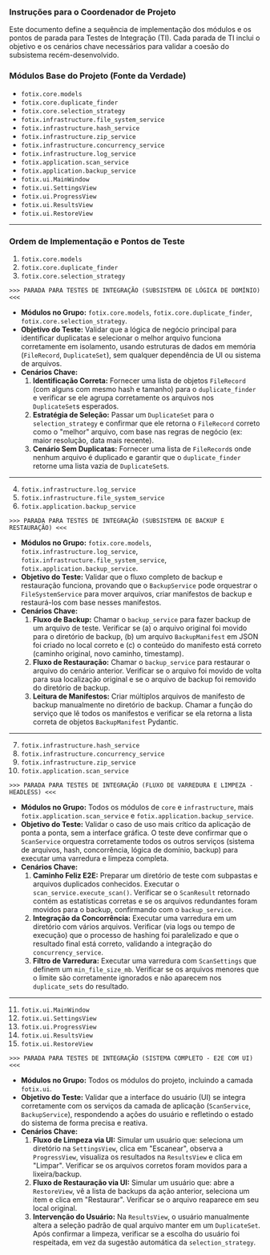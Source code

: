 ### **Instruções para o Coordenador de Projeto**

Este documento define a sequência de implementação dos módulos e os pontos de parada para Testes de Integração (TI). Cada parada de TI inclui o objetivo e os cenários chave necessários para validar a coesão do subsistema recém-desenvolvido.

### **Módulos Base do Projeto (Fonte da Verdade)**

*   `fotix.core.models`
*   `fotix.core.duplicate_finder`
*   `fotix.core.selection_strategy`
*   `fotix.infrastructure.file_system_service`
*   `fotix.infrastructure.hash_service`
*   `fotix.infrastructure.zip_service`
*   `fotix.infrastructure.concurrency_service`
*   `fotix.infrastructure.log_service`
*   `fotix.application.scan_service`
*   `fotix.application.backup_service`
*   `fotix.ui.MainWindow`
*   `fotix.ui.SettingsView`
*   `fotix.ui.ProgressView`
*   `fotix.ui.ResultsView`
*   `fotix.ui.RestoreView`

---

### **Ordem de Implementação e Pontos de Teste**

1.  `fotix.core.models`
2.  `fotix.core.duplicate_finder`
3.  `fotix.core.selection_strategy`

`>>> PARADA PARA TESTES DE INTEGRAÇÃO (SUBSISTEMA DE LÓGICA DE DOMÍNIO) <<<`
*   **Módulos no Grupo:** `fotix.core.models`, `fotix.core.duplicate_finder`, `fotix.core.selection_strategy`.
*   **Objetivo do Teste:** Validar que a lógica de negócio principal para identificar duplicatas e selecionar o melhor arquivo funciona corretamente em isolamento, usando estruturas de dados em memória (`FileRecord`, `DuplicateSet`), sem qualquer dependência de UI ou sistema de arquivos.
*   **Cenários Chave:**
    1.  **Identificação Correta:** Fornecer uma lista de objetos `FileRecord` (com alguns com mesmo hash e tamanho) para o `duplicate_finder` e verificar se ele agrupa corretamente os arquivos nos `DuplicateSet`s esperados.
    2.  **Estratégia de Seleção:** Passar um `DuplicateSet` para o `selection_strategy` e confirmar que ele retorna o `FileRecord` correto como o "melhor" arquivo, com base nas regras de negócio (ex: maior resolução, data mais recente).
    3.  **Cenário Sem Duplicatas:** Fornecer uma lista de `FileRecord`s onde nenhum arquivo é duplicado e garantir que o `duplicate_finder` retorne uma lista vazia de `DuplicateSet`s.

---
4.  `fotix.infrastructure.log_service`
5.  `fotix.infrastructure.file_system_service`
6.  `fotix.application.backup_service`

`>>> PARADA PARA TESTES DE INTEGRAÇÃO (SUBSISTEMA DE BACKUP E RESTAURAÇÃO) <<<`
*   **Módulos no Grupo:** `fotix.core.models`, `fotix.infrastructure.log_service`, `fotix.infrastructure.file_system_service`, `fotix.application.backup_service`.
*   **Objetivo do Teste:** Validar que o fluxo completo de backup e restauração funciona, provando que o `BackupService` pode orquestrar o `FileSystemService` para mover arquivos, criar manifestos de backup e restaurá-los com base nesses manifestos.
*   **Cenários Chave:**
    1.  **Fluxo de Backup:** Chamar o `backup_service` para fazer backup de um arquivo de teste. Verificar se (a) o arquivo original foi movido para o diretório de backup, (b) um arquivo `BackupManifest` em JSON foi criado no local correto e (c) o conteúdo do manifesto está correto (caminho original, novo caminho, timestamp).
    2.  **Fluxo de Restauração:** Chamar o `backup_service` para restaurar o arquivo do cenário anterior. Verificar se o arquivo foi movido de volta para sua localização original e se o arquivo de backup foi removido do diretório de backup.
    3.  **Leitura de Manifestos:** Criar múltiplos arquivos de manifesto de backup manualmente no diretório de backup. Chamar a função do serviço que lê todos os manifestos e verificar se ela retorna a lista correta de objetos `BackupManifest` Pydantic.

---
7.  `fotix.infrastructure.hash_service`
8.  `fotix.infrastructure.concurrency_service`
9.  `fotix.infrastructure.zip_service`
10. `fotix.application.scan_service`

`>>> PARADA PARA TESTES DE INTEGRAÇÃO (FLUXO DE VARREDURA E LIMPEZA - HEADLESS) <<<`
*   **Módulos no Grupo:** Todos os módulos de `core` e `infrastructure`, mais `fotix.application.scan_service` e `fotix.application.backup_service`.
*   **Objetivo do Teste:** Validar o caso de uso mais crítico da aplicação de ponta a ponta, sem a interface gráfica. O teste deve confirmar que o `ScanService` orquestra corretamente todos os outros serviços (sistema de arquivos, hash, concorrência, lógica de domínio, backup) para executar uma varredura e limpeza completa.
*   **Cenários Chave:**
    1.  **Caminho Feliz E2E:** Preparar um diretório de teste com subpastas e arquivos duplicados conhecidos. Executar o `scan_service.execute_scan()`. Verificar se o `ScanResult` retornado contém as estatísticas corretas e se os arquivos redundantes foram movidos para o backup, confirmando com o `backup_service`.
    2.  **Integração da Concorrência:** Executar uma varredura em um diretório com vários arquivos. Verificar (via logs ou tempo de execução) que o processo de hashing foi paralelizado e que o resultado final está correto, validando a integração do `concurrency_service`.
    3.  **Filtro de Varredura:** Executar uma varredura com `ScanSettings` que definem um `min_file_size_mb`. Verificar se os arquivos menores que o limite são corretamente ignorados e não aparecem nos `duplicate_sets` do resultado.

---
11. `fotix.ui.MainWindow`
12. `fotix.ui.SettingsView`
13. `fotix.ui.ProgressView`
14. `fotix.ui.ResultsView`
15. `fotix.ui.RestoreView`

`>>> PARADA PARA TESTES DE INTEGRAÇÃO (SISTEMA COMPLETO - E2E COM UI) <<<`
*   **Módulos no Grupo:** Todos os módulos do projeto, incluindo a camada `fotix.ui`.
*   **Objetivo do Teste:** Validar que a interface do usuário (UI) se integra corretamente com os serviços da camada de aplicação (`ScanService`, `BackupService`), respondendo a ações do usuário e refletindo o estado do sistema de forma precisa e reativa.
*   **Cenários Chave:**
    1.  **Fluxo de Limpeza via UI:** Simular um usuário que: seleciona um diretório na `SettingsView`, clica em "Escanear", observa a `ProgressView`, visualiza os resultados na `ResultsView` e clica em "Limpar". Verificar se os arquivos corretos foram movidos para a lixeira/backup.
    2.  **Fluxo de Restauração via UI:** Simular um usuário que: abre a `RestoreView`, vê a lista de backups da ação anterior, seleciona um item e clica em "Restaurar". Verificar se o arquivo reaparece em seu local original.
    3.  **Intervenção do Usuário:** Na `ResultsView`, o usuário manualmente altera a seleção padrão de qual arquivo manter em um `DuplicateSet`. Após confirmar a limpeza, verificar se a escolha do usuário foi respeitada, em vez da sugestão automática da `selection_strategy`.